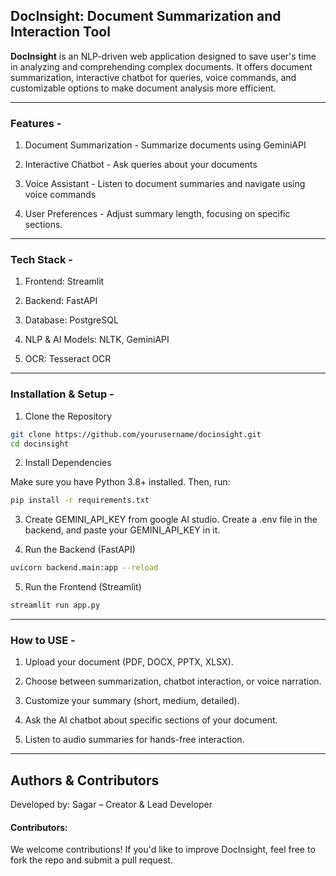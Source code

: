 ## DocInsight: Document Summarization and Interaction Tool

**DocInsight** is an NLP-driven web application designed to save user's time in analyzing and comprehending complex documents. It offers document summarization, interactive chatbot for queries, voice commands, and customizable options to make document analysis more efficient.

---

### Features -

1. Document Summarization - Summarize documents using GeminiAPI

2. Interactive Chatbot - Ask queries about your documents

3. Voice Assistant - Listen to document summaries and navigate using voice commands

4. User Preferences - Adjust summary length, focusing on specific sections.

---

### Tech Stack -

1. Frontend: Streamlit

2. Backend: FastAPI

3. Database: PostgreSQL

4. NLP & AI Models: NLTK, GeminiAPI

5. OCR: Tesseract OCR

---

### Installation & Setup -

1. Clone the Repository
```bash
git clone https://github.com/yourusername/docinsight.git
cd docinsight
```

2. Install Dependencies

Make sure you have Python 3.8+ installed. Then, run:

```bash
pip install -r requirements.txt
```

3. Create GEMINI_API_KEY from google AI studio. Create a .env file in the backend, and paste your GEMINI_API_KEY in it.

4. Run the Backend (FastAPI)

```bash
uvicorn backend.main:app --reload
```

5. Run the Frontend (Streamlit)

```bash
streamlit run app.py
```

---

### How to USE -

1. Upload your document (PDF, DOCX, PPTX, XLSX).

2. Choose between summarization, chatbot interaction, or voice narration.

3. Customize your summary (short, medium, detailed).

4. Ask the AI chatbot about specific sections of your document.

5. Listen to audio summaries for hands-free interaction.

---

## Authors & Contributors

Developed by: Sagar – Creator & Lead Developer

#### Contributors:
We welcome contributions! If you'd like to improve DocInsight, feel free to fork the repo and submit a pull request.
